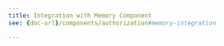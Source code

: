 ```yaml
---
title: Integration with Memory Component
see: {doc-url}/components/authorization#memory-integration

---
```

